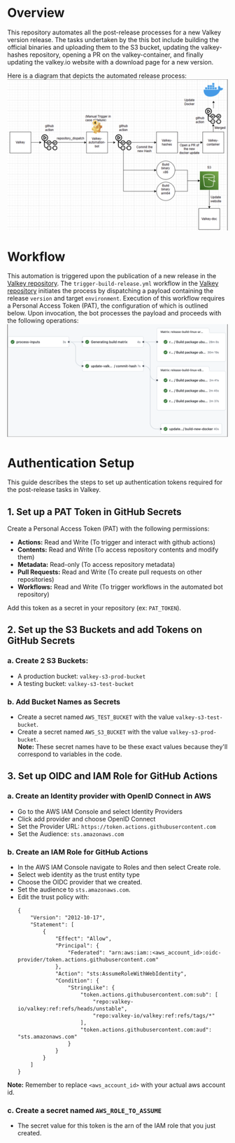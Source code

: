 # Overview
This repository automates all the post-release processes for a new Valkey version release. The tasks undertaken by the this bot include building the official binaries and uploading them to the S3 bucket, updating the valkey-hashes repository, opening a PR on the valkey-container, and finally updating the valkey.io website with a download page for a new version.

Here is a diagram that depicts the automated release process: <br>
![alt text](documents/Diagram.png)

# Workflow
This automation is triggered upon the publication of a new release in the [Valkey repository](https://github.com/valkey-io/valkey). The `trigger-build-release.yml` workflow in the [Valkey repository](https://github.com/valkey-io/valkey) initiates the process by dispatching a payload containing the release `version` and target `environment`. Execution of this workflow requires a Personal Access Token (PAT), the configuration of which is outlined below. Upon invocation, the bot processes the payload and proceeds with the following operations: <br>
![alt text](documents/Workflow.png) <br>

# Authentication Setup

This guide describes the steps to set up authentication tokens required for the post-release tasks in Valkey.

## 1. Set up a PAT Token in GitHub Secrets
Create a Personal Access Token (PAT) with the following permissions:
- **Actions:** Read and Write (To trigger and interact with github actions)
- **Contents:** Read and Write (To access repository contents and modify them)
- **Metadata:** Read-only (To access repository metadata)
- **Pull Requests:** Read and Write (To create pull requests on other repositories)
- **Workflows:** Read and Write (To trigger workflows in the automated bot repository) <br>

Add this token as a secret in your repository (ex: `PAT_TOKEN`).

## 2. Set up the S3 Buckets and add Tokens on GitHub Secrets
### a. **Create 2 S3 Buckets:**  
- A production bucket: `valkey-s3-prod-bucket`
- A testing bucket: `valkey-s3-test-bucket`
### b. **Add Bucket Names as Secrets**  
- Create a secret named `AWS_TEST_BUCKET` with the value `valkey-s3-test-bucket`.
- Create a secret named `AWS_S3_BUCKET` with the value `valkey-s3-prod-bucket`.<br>
**Note:** These secret names have to be these exact values because they'll correspond to variables in the code.

## 3. Set up OIDC and IAM Role for GitHub Actions
### a. Create an Identity provider with OpenID Connect in AWS
- Go to the AWS IAM Console and select Identity Providers
- Click add provider and choose OpenID Connect
- Set the Provider URL: `https://token.actions.githubusercontent.com`
- Set the Audience: `sts.amazonaws.com`

### b. Create an IAM Role for GitHub Actions
- In the AWS IAM Console navigate to Roles and then select Create role.
- Select web identity as the trust entity type
- Choose the OIDC provider that we created.
 - Set the audience to `sts.amazonaws.com`.
- Edit the trust policy with:
    ```
    {
        "Version": "2012-10-17",
        "Statement": [
            {
                "Effect": "Allow",
                "Principal": {
                    "Federated": "arn:aws:iam::<aws_account_id>:oidc-provider/token.actions.githubusercontent.com"
                },
                "Action": "sts:AssumeRoleWithWebIdentity",
                "Condition": {
                    "StringLike": {
                        "token.actions.githubusercontent.com:sub": [
                            "repo:valkey-io/valkey:ref:refs/heads/unstable",
                            "repo:valkey-io/valkey:ref:refs/tags/*"
                        ],
                        "token.actions.githubusercontent.com:aud": "sts.amazonaws.com"
                    }
                }
            }
        ]
    }
    ```
**Note:** Remember to replace `<aws_account_id>` with your actual aws account id.
### c. Create a secret named `AWS_ROLE_TO_ASSUME`
- The secret value for this token is the arn of the IAM role that you just created.
